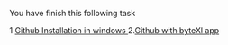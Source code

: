 You have finish this following task

1 [Github Installation in windows ](https://youtu.be/nNSpALo1APg?si=65h51Uaf2niJVT6l)
2.[Github with byteXl app](https://youtu.be/zXudHfNGwzg?si=lOJkH_vyv5-RBYg-)
